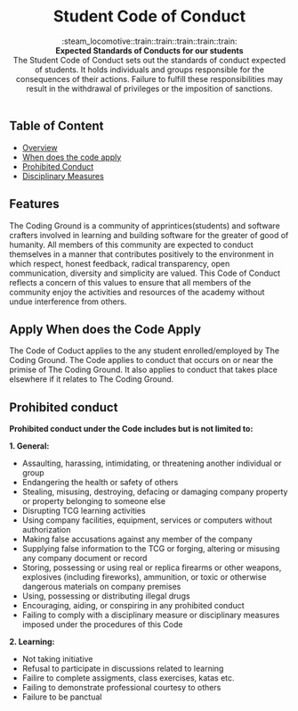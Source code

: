<h1 align="center">Student Code of Conduct</h1>

<div align="center">
  :steam_locomotive::train::train::train::train::train:
</div>
<div align="center">
  <strong>Expected Standards of Conducts for our students</strong>
</div>
<div align="center">
The Student Code of Conduct sets out the standards of conduct expected of students. It holds individuals and groups responsible for the consequences of their actions. Failure to fulfill these responsibilities may result in the withdrawal of privileges or the imposition of sanctions.
</div>

<br />

## Table of Content
- [Overview](#overview)
- [When does the code apply](#apply)
- [Prohibited Conduct](#code)
- [Disciplinary Measures](#discipline)

## Features
The Coding Ground is a community of apprintices(students) and software crafters involved in learning and building software for the greater of good of humanity. All members of this community are expected to conduct themselves in a manner that contributes positively to the environment in which respect, honest feedback, radical transparency, open communication, diversity and simplicity are valued. This Code of Conduct reflects a concern of this values to ensure that all members of the community enjoy the activities and resources of the academy without undue interference from others.

## Apply When does the Code Apply
The Code of Coduct applies to the any student enrolled/employed by The Coding Ground. The Code applies to conduct that occurs on or near the primise of The Coding Ground. It also applies to conduct that takes place elsewhere if it relates to The Coding Ground.
 

## Prohibited conduct

<strong>Prohibited conduct under the Code includes but is not limited to: </strong>

<strong>1. General: </strong>

 * Assaulting, harassing, intimidating, or threatening another individual or group
 * Endangering the health or safety of others
 * Stealing, misusing, destroying, defacing or damaging company property or property belonging to someone else
 * Disrupting TCG learning activities
 * Using company facilities, equipment, services or computers without authorization
 * Making false accusations against any member of the company
 * Supplying false information to the TCG or forging, altering or misusing any company document or record
 * Storing, possessing or using real or replica firearms or other weapons, explosives (including fireworks), ammunition, or toxic or otherwise dangerous materials on company premises
 * Using, possessing or distributing illegal drugs
 * Encouraging, aiding, or conspiring in any prohibited conduct
 * Failing to comply with a disciplinary measure or disciplinary measures imposed under the procedures of this Code

<strong>2. Learning: </strong>

 * Not taking initiative
 * Refusal to participate in discussions related to learning
 * Failire to complete assigments, class exercises, katas etc.
 * Failing to demonstrate professional courtesy to others
 * Failure to be panctual



 



